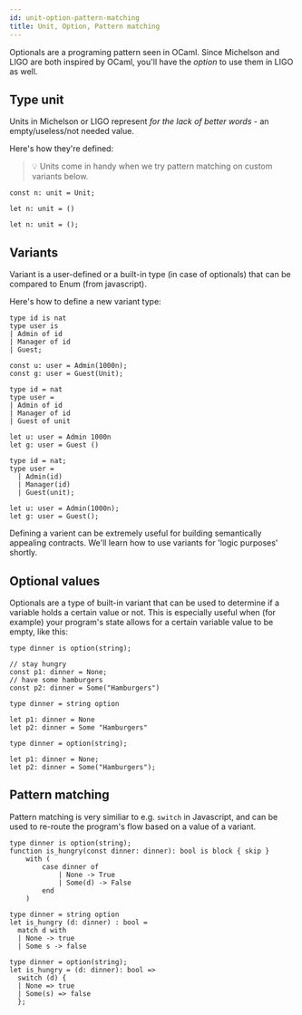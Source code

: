 ```yaml
---
id: unit-option-pattern-matching
title: Unit, Option, Pattern matching
---
```


Optionals are a programing pattern seen in OCaml. Since Michelson and LIGO are both inspired by OCaml, you'll have the *option* to use them in LIGO as well.

## Type unit

Units in Michelson or LIGO represent *for the lack of better words* - an empty/useless/not needed value.

Here's how they're defined:

> 💡 Units come in handy when we try pattern matching on custom variants below.

<!--DOCUSAURUS_CODE_TABS-->
<!--Pascaligo-->
```pascaligo
const n: unit = Unit;
```

<!--Cameligo-->
```cameligo
let n: unit = ()
```

<!--Reasonligo-->
```reasonligo
let n: unit = ();
```

<!--END_DOCUSAURUS_CODE_TABS-->

## Variants

Variant is a user-defined or a built-in type (in case of optionals) that can be compared to Enum (from javascript).

Here's how to define a new variant type:

<!--DOCUSAURUS_CODE_TABS-->
<!--Pascaligo-->
```pascaligo
type id is nat
type user is
| Admin of id
| Manager of id
| Guest;

const u: user = Admin(1000n);
const g: user = Guest(Unit);
```

<!--Cameligo-->
```cameligo
type id = nat
type user =
| Admin of id
| Manager of id
| Guest of unit

let u: user = Admin 1000n
let g: user = Guest ()
```

<!--Reasonligo-->
```reasonligo
type id = nat;
type user =
  | Admin(id)
  | Manager(id)
  | Guest(unit);

let u: user = Admin(1000n);
let g: user = Guest();
```

<!--END_DOCUSAURUS_CODE_TABS-->

Defining a varient can be extremely useful for building semantically appealing contracts. We'll learn how to use variants for 'logic purposes' shortly.

## Optional values

Optionals are a type of built-in variant that can be used to determine if a variable holds a certain value or not. This is especially useful when (for example) your program's state allows for a certain variable value to be empty, like this:

<!--DOCUSAURUS_CODE_TABS-->
<!--Pascaligo-->
```pascaligo
type dinner is option(string);

// stay hungry
const p1: dinner = None;
// have some hamburgers
const p2: dinner = Some("Hamburgers")
```

<!--Cameligo-->
```cameligo
type dinner = string option

let p1: dinner = None
let p2: dinner = Some "Hamburgers"
```

<!--Reasonligo-->
```reasonligo
type dinner = option(string);

let p1: dinner = None;
let p2: dinner = Some("Hamburgers");
```

<!--END_DOCUSAURUS_CODE_TABS-->


## Pattern matching

Pattern matching is very similiar to e.g. `switch` in Javascript, and can be used to re-route the program's flow based on a value of a variant. 

<!--DOCUSAURUS_CODE_TABS-->
<!--Pascaligo-->
```pascaligo
type dinner is option(string);
function is_hungry(const dinner: dinner): bool is block { skip } 
    with (
        case dinner of 
            | None -> True
            | Some(d) -> False
        end
    )
```

<!--Cameligo-->
```cameligo
type dinner = string option
let is_hungry (d: dinner) : bool =
  match d with
  | None -> true
  | Some s -> false
```

<!--Reasonligo-->
```reasonligo
type dinner = option(string);
let is_hungry = (d: dinner): bool =>
  switch (d) {
  | None => true
  | Some(s) => false
  };
```

<!--END_DOCUSAURUS_CODE_TABS-->
